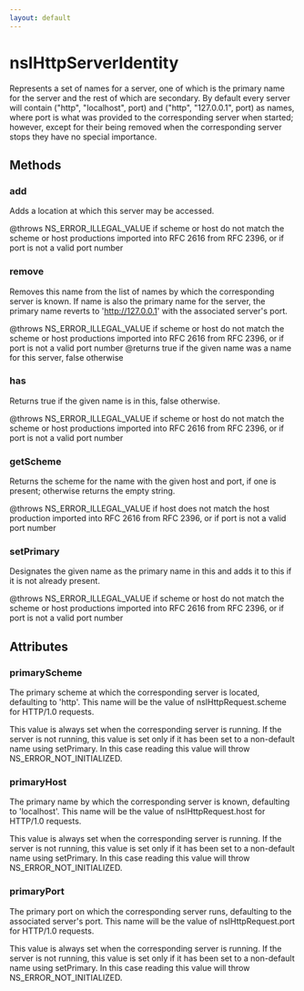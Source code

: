 ```yaml
---
layout: default
---
```


# nsIHttpServerIdentity #

Represents a set of names for a server, one of which is the primary name for
the server and the rest of which are secondary.  By default every server will
contain ("http", "localhost", port) and ("http", "127.0.0.1", port) as names,
where port is what was provided to the corresponding server when started;
however, except for their being removed when the corresponding server stops
they have no special importance.


## Methods ##

### add ###

Adds a location at which this server may be accessed.

@throws NS_ERROR_ILLEGAL_VALUE
  if scheme or host do not match the scheme or host productions imported
  into RFC 2616 from RFC 2396, or if port is not a valid port number


### remove ###

Removes this name from the list of names by which the corresponding server
is known.  If name is also the primary name for the server, the primary
name reverts to 'http://127.0.0.1' with the associated server's port.

@throws NS_ERROR_ILLEGAL_VALUE
  if scheme or host do not match the scheme or host productions imported
  into RFC 2616 from RFC 2396, or if port is not a valid port number
@returns
  true if the given name was a name for this server, false otherwise


### has ###

Returns true if the given name is in this, false otherwise.

@throws NS_ERROR_ILLEGAL_VALUE
  if scheme or host do not match the scheme or host productions imported
  into RFC 2616 from RFC 2396, or if port is not a valid port number


### getScheme ###

Returns the scheme for the name with the given host and port, if one is
present; otherwise returns the empty string.

@throws NS_ERROR_ILLEGAL_VALUE
  if host does not match the host production imported into RFC 2616 from
  RFC 2396, or if port is not a valid port number


### setPrimary ###

Designates the given name as the primary name in this and adds it to this
if it is not already present.

@throws NS_ERROR_ILLEGAL_VALUE
  if scheme or host do not match the scheme or host productions imported
  into RFC 2616 from RFC 2396, or if port is not a valid port number


## Attributes ##

### primaryScheme ###

The primary scheme at which the corresponding server is located, defaulting
to 'http'.  This name will be the value of nsIHttpRequest.scheme for
HTTP/1.0 requests.

This value is always set when the corresponding server is running.  If the
server is not running, this value is set only if it has been set to a
non-default name using setPrimary.  In this case reading this value will
throw NS_ERROR_NOT_INITIALIZED.


### primaryHost ###

The primary name by which the corresponding server is known, defaulting to
'localhost'.  This name will be the value of nsIHttpRequest.host for
HTTP/1.0 requests.

This value is always set when the corresponding server is running.  If the
server is not running, this value is set only if it has been set to a
non-default name using setPrimary.  In this case reading this value will
throw NS_ERROR_NOT_INITIALIZED.


### primaryPort ###

The primary port on which the corresponding server runs, defaulting to the
associated server's port.  This name will be the value of
nsIHttpRequest.port for HTTP/1.0 requests.

This value is always set when the corresponding server is running.  If the
server is not running, this value is set only if it has been set to a
non-default name using setPrimary.  In this case reading this value will
throw NS_ERROR_NOT_INITIALIZED.

